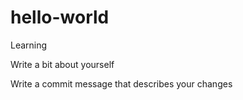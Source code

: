 # hello-world
Learning 

Write a bit about yourself

Write a commit message that describes your changes


